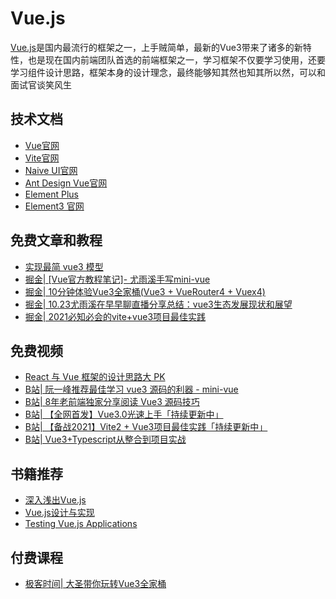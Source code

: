 # Vue.js

<!-- ['❌','✅','🔥','⭐'] -->

[Vue.js](https://v3.cn.vuejs.org/)是国内最流行的框架之一，上手贼简单，最新的Vue3带来了诸多的新特性，也是现在国内前端团队首选的前端框架之一，学习框架不仅要学习使用，还要学习组件设计思路，框架本身的设计理念，最终能够知其然也知其所以然，可以和面试官谈笑风生

<roadmap :data="[
  {title:'Vue.js',download:true,x:400,y:20},
  { title:'🔥Vue3',y:270,
    left:[
      ['入门',[-50],[
        ['清单应用'],
        ['模板语法'],
        ['组件基础'],
        ['表单'],
        ['Composition'],
        ['<script setup>'],
      ]],
      ['项目实战',[140],[
        ['Vuex Pinia'],
        ['vue-router'],
        ['单元测试'],
        ['JSX'],
        ['性能优化'],
        ['use工具库'],
        ['权限路由'],
        ['开发规范'],
        ['SSR框架Nuxt'],
      ]],
    ],
    right:[
      ['组件化设计',[-50],[
        ['组件库推荐'],
        ['组件三要素'],
        ['基础组件'],
        ['表单组件'],
        ['弹窗组件'],
        ['表格组件'],
        ['组件文档'],
      ]],
      ['源码',[140],[
        ['Vue3新特性'],
        ['响应式原理'],
        ['虚拟Dom'],
        ['Runtime'],
        ['Compiler优化'],
        ['Vue-router源码'],
        ['Vite源码'],
      ]],
    ]
  } ,
 {title:'🔥框架设计理念',
  y:280,
    left:[
      ['编译Compiler'],
      ['运行时Runtime'],
      ['template JSX'],
      ['响应式'],
    ],
    right:[
      ['Angular'],
      ['Svelte'],
      ['Solidjs'],
    ]
  },
  { title:'书籍推荐', y:120,
    left:[
      ['Testing Vue'],
    ],right:[
      ['深入浅出Vue'],
       ['Vue.js设计与实现'],
    ]
  } ,
  { title:'和面试官谈笑风生',y:100
  } 
]" />


## 技术文档
* [Vue官网](https://v3.cn.vuejs.org/)
* [Vite官网](https://cn.vitejs.dev/)
* [Naive UI官网](https://www.naiveui.com/zh-CN/os-theme)
* [Ant Design Vue官网](https://next.antdv.com/components/overview/)
* [Element Plus](https://element-plus.gitee.io/zh-CN/)
* [Element3 官网](https://e3.shengxinjing.cn/#/)
## 免费文章和教程
* [实现最简 vue3 模型](https://github.com/cuixiaorui/mini-vue)
* [掘金| [Vue官方教程笔记]- 尤雨溪手写mini-vue](https://juejin.cn/post/6911897255087702030)
* [掘金| 10分钟体验Vue3全家桶(Vue3 + VueRouter4 + Vuex4)](https://juejin.cn/post/6844904150082256903)
* [掘金| 10.23尤雨溪在早早聊直播分享总结：vue3生态发展现状和展望](https://juejin.cn/post/7022137486407106591)
* [掘金| 2021必知必会的vite+vue3项目最佳实践](https://juejin.cn/post/6926822933721513998)
## 免费视频

* [React 与 Vue 框架的设计思路大 PK](https://www.bilibili.com/video/BV1az4y127Ga/)
* [B站| 阮一峰推荐最佳学习 vue3 源码的利器 - mini-vue](https://www.bilibili.com/video/BV1Zy4y1J73E?spm_id_from=333.999.0.0)
* [B站| 8年老前端独家分享阅读 Vue3 源码技巧](https://www.bilibili.com/video/BV1xy4y1178G?spm_id_from=333.999.0.0)
* [B站| 【全网首发】Vue3.0光速上手「持续更新中」](https://www.bilibili.com/video/BV1Wh411X7Xp?spm_id_from=333.999.0.0)
* [B站| 【备战2021】Vite2 + Vue3项目最佳实践「持续更新中」](https://www.bilibili.com/video/BV1vX4y1K7bQ?spm_id_from=333.999.0.0)
* [B站| Vue3+Typescript从整合到项目实战](https://www.bilibili.com/video/BV1no4y1k7kJ?spm_id_from=333.999.0.0)

## 书籍推荐

* [深入浅出Vue.js](https://book.douban.com/subject/32581281/)
* [Vue.js设计与实现](https://book.douban.com/subject/35768338/)
* [Testing Vue.js Applications](https://book.douban.com/subject/33338290/)

## 付费课程

* [极客时间| 大圣带你玩转Vue3全家桶](http://gk.link/a/10BM3)